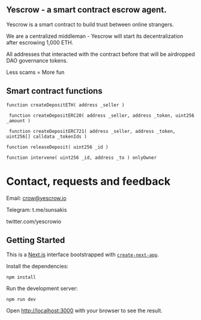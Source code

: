 ## Yescrow - a smart contract escrow agent. 

Yescrow is a smart contract to build trust between online strangers. 

We are a centralized middleman - Yescrow will start its decentralization after escrowing 1,000 ETH.

All addresses that interacted with the contract before that will be airdropped DAO governance tokens.

Less scams = More fun

## Smart contract functions

```
function createDepositETH( address _seller )
```
```
 function createDepositERC20( address _seller, address _token, uint256 _amount )
```
```
 function createDepositERC721( address _seller, address _token, uint256[] calldata _tokenIds )
```
```
function releaseDeposit( uint256 _id )
```
```
function intervene( uint256 _id, address _to ) onlyOwner
```

# Contact, requests and feedback

Email: crow@yescrow.io

Telegram: t.me/sunsakis

twitter.com/yescrowio

## Getting Started

This is a [Next.js](https://nextjs.org/) interface bootstrapped with [`create-next-app`](https://github.com/vercel/next.js/tree/canary/packages/create-next-app).

Install the dependencies:

```
npm install
```

Run the development server:

```
npm run dev
```

Open [http://localhost:3000](http://localhost:3000) with your browser to see the result.

